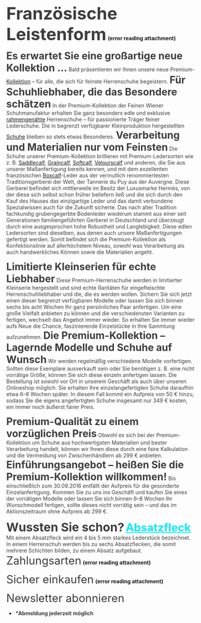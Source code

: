 <span style="font-size:34pt;color:#3d3d3dff;"><b>Französische Leistenform</b></span>
 **(error reading attachment)**

<span style="font-size:19.889999389648438pt;color:#3d3d3dff;"><b>Es erwartet Sie eine großartige neue Kollektion …</b></span>
<span style="color:#3d3d3dff;">Bald präsentieren wir Ihnen unsere neue Premium-</span><a href="https://www.schuhmanufaktur.at/Kollektion-1" rel="noopener" class="external-link" target="_blank" style="color:#dca0dff;"><u>Kollektion</u></a> <span style="color:#3d3d3dff;">– für alle, die sich für feinste Herrenschuhe begeistern.</span>
<span style="font-size:19.889999389648438pt;color:#3d3d3dff;"><b>Für Schuhliebhaber, die das Besondere schätzen</b></span>
<span style="color:#3d3d3dff;">In der Premium-Kollektion der Feinen Wiener Schuhmanufaktur erhalten Sie ganz besonders edle und exklusive</span> <a href="https://www.schuhmanufaktur.at/Schuhlexikon/Rahmengenaeht" rel="noopener" class="external-link" target="_blank" style="color:#dca0dff;"><u>rahmengenähte</u></a> <span style="color:#3d3d3dff;">Herrenschuhe – für passionierte Träger feiner Lederschuhe. Die in begrenzt verfügbarer Kleinproduktion hergestellten</span> <a href="https://www.schuhmanufaktur.at/Schuhlexikon/Schuhe" rel="noopener" class="external-link" target="_blank" style="color:#dca0dff;"><u>Schuhe</u></a> <span style="color:#3d3d3dff;">bleiben so stets etwas Besonderes.</span>
<span style="font-size:19.889999389648438pt;color:#3d3d3dff;"><b>Verarbeitung und Materialien nur vom Feinsten</b></span>
<span style="color:#3d3d3dff;">Die Schuhe unserer Premium-Kollektion brillieren mit Premium-Ledersorten wie z. B.</span> <a href="https://www.schuhmanufaktur.at/Schuhlexikon/Saddlecalf" rel="noopener" class="external-link" target="_blank" style="color:#dca0dff;"><u>Saddlecalf</u></a><span style="color:#3d3d3dff;">,</span> <a href="https://www.schuhmanufaktur.at/Schuhlexikon/Graincalf" rel="noopener" class="external-link" target="_blank" style="color:#dca0dff;"><u>Graincalf</u></a><span style="color:#3d3d3dff;">,</span> <a href="https://www.schuhmanufaktur.at/Schuhlexikon/Softcalf" rel="noopener" class="external-link" target="_blank" style="color:#dca0dff;"><u>Softcalf</u></a><span style="color:#3d3d3dff;">,</span> <a href="https://www.schuhmanufaktur.at/Schuhlexikon/Velourscalf" rel="noopener" class="external-link" target="_blank" style="color:#dca0dff;"><u>Velourscalf</u></a> <span style="color:#3d3d3dff;">und anderen, die Sie aus unserer Maßanfertigung bereits kennen, und mit dem exzellenten französischen</span> <a href="https://www.schuhmanufaktur.at/Schuhlexikon/Boxcalf" rel="noopener" class="external-link" target="_blank" style="color:#dca0dff;"><u>Boxcalf</u></a><span style="color:#3d3d3dff;">-Leder aus der vermutlich renommiertesten Traditionsgerberei der Welt, der Tannerie du Puy aus der Auvergne. Diese Gerberei befindet sich mittlerweile im Besitz der Luxusmarke Hermès, von der diese sich selbst schon früher beliefern ließ und die sich durch den Kauf des Hauses das einzigartige Leder und das damit verbundene Spezialwissen auch für die Zukunft sicherte. Das nach alter Tradition fachkundig grubengegerbte Bodenleder wiederum stammt aus einer seit Generationen familiengeführten Gerberei in Deutschland und überzeugt durch eine ausgesprochen hohe Robustheit und Langlebigkeit. Diese edlen Ledersorten sind dieselben, aus denen auch unsere Maßanfertigungen gefertigt werden. Somit befindet sich die Premium-Kollektion als Konfektionslinie auf allerhöchstem Niveau, sowohl was Verarbeitung als auch handwerkliches Können sowie die Materialien angeht.</span>

<span style="font-size:19.889999389648438pt;color:#3d3d3dff;"><b>Limitierte Kleinserien für echte Liebhaber</b></span>
<span style="color:#3d3d3dff;">Diese Premium-Herrenschuhe werden in limitierter Kleinserie hergestellt und sind echte Raritäten für eingefleischte Herrenschuhliebhaber und die, die es werden wollen. Sichern Sie sich jetzt einen dieser begrenzt verfügbaren Modelle oder lassen Sie sich binnen sechs bis acht Wochen Ihr ganz persönliches Paar anfertigen. Um eine große Vielfalt anbieten zu können und die verschiedensten Varianten zu fertigen, wechselt das Angebot immer wieder. So erhalten Sie immer wieder aufs Neue die Chance, faszinierende Einzelstücke in Ihre Sammlung aufzunehmen.</span>
<span style="font-size:19.889999389648438pt;color:#3d3d3dff;"><b>Die Premium-Kollektion – Lagernde Modelle und Schuhe auf Wunsch</b></span>
<span style="color:#3d3d3dff;">Wir werden regelmäßig verschiedene Modelle vorfertigen. Sollten diese Exemplare ausverkauft sein oder Sie benötigen z. B. eine nicht vorrätige Größe, können Sie sich diese einzeln anfertigen lassen. Die Bestellung ist sowohl vor Ort in unserem Geschäft als auch über unseren Onlineshop möglich. Sie erhalten Ihre einzelangefertigten Schuhe daraufhin etwa 6–8 Wochen später. In diesem Fall kommt ein Aufpreis von 50 € hinzu, sodass Sie die eigens angefertigten Schuhe insgesamt nur 349 € kosten, ein immer noch äußerst fairer Preis.</span>

<span style="font-size:19.889999389648438pt;color:#3d3d3dff;"><b>Premium-Qualität zu einem vorzüglichen Preis</b></span>
<span style="color:#3d3d3dff;">Obwohl es sich bei der Premium-Kollektion um Schuhe aus hochwertigsten Materialien und bester Verarbeitung handelt, können wir Ihnen diese durch eine faire Kalkulation und die Vermeidung von Zwischenhändlern ab 299 € anbieten.</span>
<span style="font-size:19.889999389648438pt;color:#3d3d3dff;"><b>Einführungsangebot – heißen Sie die Premium-Kollektion willkommen!</b></span>
<span style="color:#3d3d3dff;">Bis einschließlich zum 30.09.2016 entfällt der Aufpreis für die gesonderte Einzelanfertigung. Kommen Sie zu uns ins Geschäft und kaufen Sie eines der vorrätigen Modelle oder lassen Sie sich binnen 6–8 Wochen Ihr Wunschmodell fertigen, sollte dieses nicht vorrätig sein – und das im Aktionszeitraum ohne Aufpreis ab 299 €.</span>


<span style="font-size:23.799999237060547pt;color:#3d3d3dff;"><b>Wussten Sie schon?</b></span>
<a href="https://www.schuhmanufaktur.at/Schuhlexikon/Absatzfleck" rel="noopener" class="external-link" target="_blank" style="font-size:22.100000381469727pt;color:#00e9ff;"><b><u>Absatzfleck</u></b></a>
<span style="color:#3d3d3dff;">Mit einem Absatzfleck wird ein 4 bis 5 mm starkes Lederstück bezeichnet. In einem Herrenschuh werden bis zu sechs Absatzflecken, die somit mehrere Schichten bilden, zu einem Absatz aufgebaut.</span>
<span style="font-size:22.100000381469727pt;color:#3d3d3dff;">Zahlungsarten</span>
 **(error reading attachment)**

<span style="font-size:22.100000381469727pt;color:#3d3d3dff;">Sicher einkaufen</span>
 **(error reading attachment)**

<span style="font-size:22.100000381469727pt;color:#3d3d3dff;">Newsletter abonnieren</span>
- <span style="color:#3d3d3dff;"><b><i>*</i></b></span><span style="color:#3d3d3dff;"><b>Abmeldung jederzeit möglich</b></span>